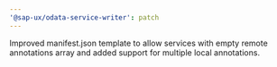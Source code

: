 ```yaml
---
'@sap-ux/odata-service-writer': patch
---
```


Improved manifest.json template to allow services with empty remote annotations array and added support for multiple local annotations.
